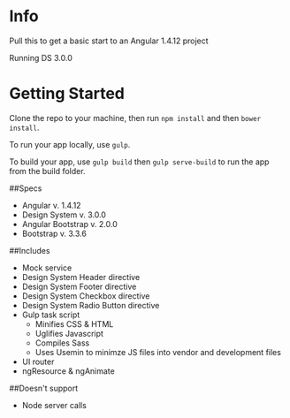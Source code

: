 # Info
Pull this to get a basic start to an Angular 1.4.12 project

Running DS 3.0.0


# Getting Started

Clone the repo to your machine, then run `npm install` and then `bower install`.

To run your app locally, use `gulp`.

To build your app, use `gulp build` then `gulp serve-build` to run the app from the build folder.


##Specs
* Angular           v. 1.4.12
* Design System     v. 3.0.0
* Angular Bootstrap v. 2.0.0
* Bootstrap         v. 3.3.6

##Includes
* Mock service
* Design System Header directive
* Design System Footer directive
* Design System Checkbox directive
* Design System Radio Button directive
* Gulp task script
  * Minifies CSS & HTML
  * Uglifies Javascript
  * Compiles Sass
  * Uses Usemin to minimze JS files into vendor and development files
* UI router
* ngResource & ngAnimate


##Doesn't support
* Node server calls
